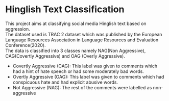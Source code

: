 # Hinglish Text Classification 
This project aims at classifying  social media Hinglish text based on aggression. <br/>
The dataset used is TRAC 2 dataset which was published by the European Language Resources Association in Language Resources and Evaluation Conference(2020). <br/>
The data is classified into 3 classes namely NAG(Non Aggressive), CAG(Covertly Aggressive) and OAG (Overly Aggressive).
<ul>

  <li>Covertly Aggressive (CAG): This label was given to comments which had a hint of hate speech or had some moderately bad words.</li>
  <li>Overtly Aggressive (OAG): This label was given to comments which had conspicuous hate and had explicit abusive words.</li>
  <li>Not Aggressive (NAG): The rest of the comments were labelled as non-aggressive</li>

</ul>
